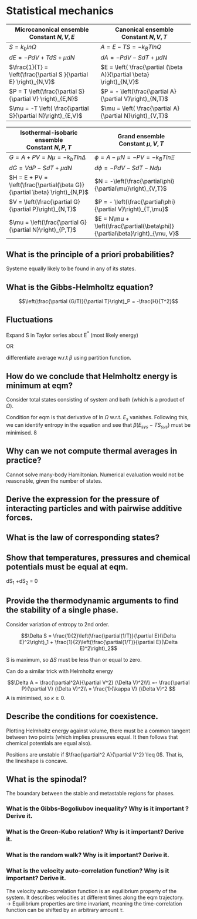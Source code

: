 # Statistical mechanics




|Microcanonical ensemble<br>Constant $N,V,E$|Canonical ensemble <br>Constant $N,V,T$|
|--|--|
|$S = k_b ln \Omega$                                               |$A = E - TS = -k_B T ln Q$|
|$dE = -PdV + TdS + \mu dN$                                        |$dA = -PdV - SdT + \mu dN$|
|$\frac{1}{T} = \left(\frac{\partial S }{\partial E} \right)_{N,V}$|$E = \left( \frac{\partial (\beta A)}{\partial \beta} \right)_{N,V}$|
|$P = T \left(\frac{\partial S}{\partial V} \right)_{E,N}$         |$P = - \left(\frac{\partial A}{\partial V}\right)_{N,T}$|
|$\mu = -T \left( \frac{\partial S}{\partial N}\right)_{E,V}$|$\mu = \left( \frac{\partial A}{\partial N}\right)_{V,T}$|


|Isothermal-isobaric ensemble<br>Constant $N,P,T$|Grand ensemble <br>Constant $\mu,V,T$|
|--|--|
|$G = A + PV = N\mu = -k_bTln\Delta$|$\phi  = A - \mu N = -PV = -k_BTln \Xi$|
|$dG = VdP - SdT + \mu dN$|$d\phi = -PdV - SdT - Nd\mu$|
|$H = E + PV = \left(\frac{\partial(\beta G)}{\partial \beta} \right)_{N,P}$|$N = -\left(\frac{\partial\phi}{\partial\mu}\right)_{V,T}$|
|$V = \left(\frac{\partial G}{\partial P}\right)_{N,T}$|$P = - \left(\frac{\partial\phi}{\partial V}\right)_{T,\mu}$|
|$\mu = \left(\frac{\partial G}{\partial N}\right)_{P,T}$|$E = N\mu + \left(\frac{\partial(\beta\phi)}{\partial\beta}\right)_{\mu, V}$|

## What is the principle of a priori probabilities?
Systeme equally likely to be found in any of its states. 

## What is the Gibbs-Helmholtz equation?

$$\left(\frac{\partial (G/T)}{\partial T}\right)_P = -\frac{H}{T^2}$$


## Fluctuations
Expand S in Taylor series about E$^*$ (most likely energy)

OR

differentiate average w.r.t $\beta$ using partition function.

## How do we conclude that Helmholtz energy is minimum at eqm?
Consider total states consisting of system and bath (which is a product of $\Omega$).

Condition for eqm is that derivative of ln $\Omega$ w.r.t. $E_s$ vanishes. Following this, we can identify entropy in the equation and see that $\beta(E_{sys} - TS_{sys})$ must be minimised.
8
## Why can we not compute thermal averages in practice?
Cannot solve many-body Hamiltonian. 
Numerical evaluation would not be reasonable, given the number of states.

## Derive the expression for the pressure of interacting particles and with pairwise additive forces.


## What is the law of corresponding states?


## Show that temperatures, pressures and chemical potentials must be equal at eqm.
dS$_1$ +dS$_2$ = 0 


## Provide the thermodynamic arguments to find the stability of a single phase. 
Consider variation of entropy to 2nd order.

$$\Delta S = \frac{1}{2}\left(\frac{\partial(1/T)}{\partial E}(\Delta E)^2\right)_1 + \frac{1}{2}\left(\frac{\partial(1/T)}{\partial E}(\Delta E)^2\right)_2$$

S is maximum, so $\Delta S$ must be less than or equal to zero. 

Can do a similar trick with Helmholtz energy

$$\Delta A = \frac{\partial^2A}{\partial V^2} (\Delta V)^2\\\\
 =- \frac{\partial P}{\partial V} (\Delta V)^2\\
= \frac{1}{\kappa V} (\Delta V)^2
$$
A is minimised, so $\kappa \geq 0$.


## Describe the conditions for coexistence. 
Plotting Helmholtz energy against volume, there must be a common tangent between two points (which implies pressures equal. It then follows that chemical potentials are equal also).

Positions are unstable if $\frac{\partial^2 A}{\partial V^2} \leq 0$. That is, the lineshape is concave.  


## What is the spinodal?
The boundary between the stable and metastable regions for phases.


###


###


###




### What is the Gibbs-Bogoliubov inequality? Why is it important ? Derive it.

### What is the Green-Kubo relation? Why is it important? Derive it. 


### What is the random walk? Why is it important? Derive it. 



### What is the velocity auto-correlation function? Why is it important? Derive it.

The velocity auto-correlation function is an equilibrium property of the system. It describes velocities at different times along the eqm trajectory.\
    -> Equilibrium properties are time invariant, meaning the time-correlation function can be shifted by an arbitrary amount $\tau$.